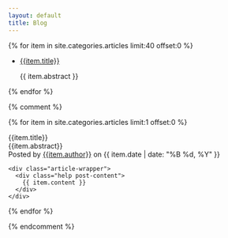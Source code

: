 ```yaml
---
layout: default
title: Blog
---
```


<div class="article-navigation">
  {% for item in site.categories.articles limit:40 offset:0 %}
    <ul>
        <li>
            <a class="article-link" href="{{site.baseurl}}{{item.url}}" title="{{item.title}}">{{item.title}}</a>
        </li>
        <p>{{ item.abstract }}</p>
    </ul>
  {% endfor %}
</div>

{% comment %}

  {% for item in site.categories.articles limit:1 offset:0 %}
    <div class="intro">
      <div class="title">{{item.title}}</div>
      <div class="abstract">{{item.abstract}}</div>
      <div class="meta"> Posted by <a href="http://twitter.com/{{item.author_twitter}}">{{item.author}}</a> on {{ item.date | date: "%B %d, %Y" }} </div>
    </div>

    <div class="article-wrapper">
      <div class="help post-content">
        {{ item.content }}
      </div>
    </div>
  {% endfor %}

{% endcomment %}
